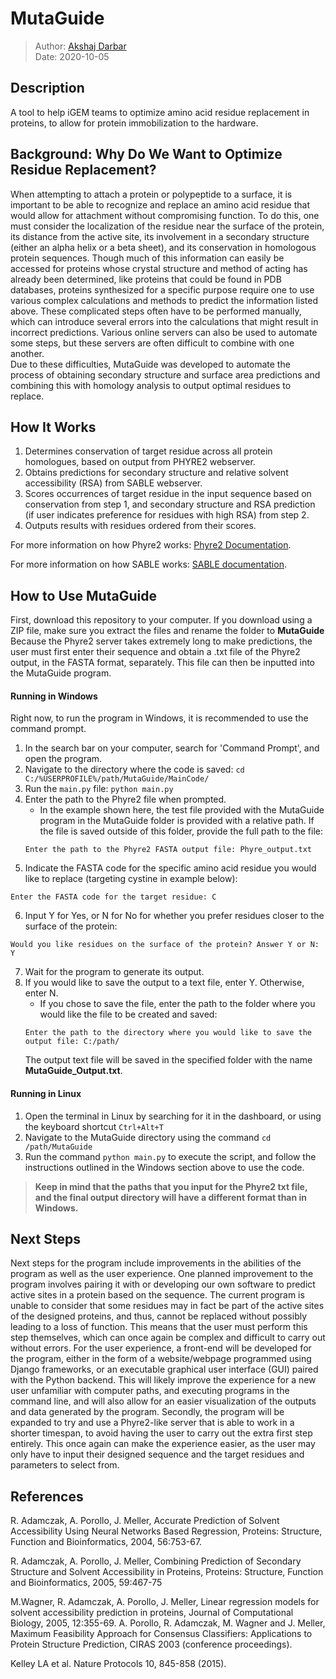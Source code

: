 # MutaGuide
> Author: [Akshaj Darbar](https://www.linkedin.com/in/akshaj-darbar)\
Date: 2020-10-05
## Description
A tool to help iGEM teams to optimize amino acid residue replacement in proteins, to allow for protein immobilization to the hardware.
## Background: Why Do We Want to Optimize Residue Replacement?
When attempting to attach a protein or polypeptide to a surface, it is important to be able to recognize and replace an amino acid residue that would allow for attachment without compromising function. To do this, one must consider the localization of the residue near the surface of the protein, its distance from the active site, its involvement in a secondary structure (either an alpha helix or a beta sheet), and its conservation in homologous protein sequences. Though much of this information can easily be accessed for proteins whose crystal structure and method of acting has already been determined, like proteins that could be found in PDB databases, proteins synthesized for a specific purpose require one to use various complex calculations and methods to predict the information listed above. These complicated steps often have to be performed manually, which can introduce several errors into the calculations that might result in incorrect predictions. Various online servers can also be used to automate some steps, but these servers are often difficult to combine with one another.  
Due to these difficulties, MutaGuide was developed to automate the process of obtaining secondary structure and surface area predictions and combining this with homology analysis to output optimal residues to replace.
## How It Works
1. Determines conservation of target residue across all protein homologues, based on output from PHYRE2 webserver.
2. Obtains predictions for secondary structure and relative solvent accessibility (RSA) from SABLE webserver.
3. Scores occurrences of target residue in the input sequence based on conservation from step 1, and secondary structure and RSA prediction (if user indicates preference for residues with high RSA) from step 2.
4. Outputs results with residues ordered from their scores.

For more information on how Phyre2 works: [Phyre2 Documentation](https://www.nature.com/articles/nprot.2015.053).

For more information on how SABLE works: [SABLE documentation](http://sable.cchmc.org/sable_doc.html).

## How to Use MutaGuide
First, download this repository to your computer. If you download using a ZIP file, make sure you extract the files and rename the folder to <b>MutaGuide</b>
Because the Phyre2 server takes extremely long to make predictions, the user must first enter their sequence and obtain a .txt file of the Phyre2 output, in the FASTA format, separately. This file can then be inputted into the MutaGuide program.
#### Running in Windows
Right now, to run the program in Windows, it is recommended to use the command prompt.
1. In the search bar on your computer, search for 'Command Prompt', and open the program.
2. Navigate to the directory where the code is saved: `cd C:/%USERPROFILE%/path/MutaGuide/MainCode/`
3. Run the `main.py` file: `python main.py`
4. Enter the path to the Phyre2 file when prompted.
   - In the example shown here, the test file provided with the MutaGuide program in the MutaGuide folder is provided with a relative path. If the file is saved outside of this    folder, provide the full path to the file:
   ```
   Enter the path to the Phyre2 FASTA output file: Phyre_output.txt
   ```
5. Indicate the FASTA code for the specific amino acid residue you would like to replace (targeting cystine in example below):
```
Enter the FASTA code for the target residue: C
```
6. Input Y for Yes, or N for No for whether you prefer residues closer to the surface of the protein:
```
Would you like residues on the surface of the protein? Answer Y or N: Y
```
7. Wait for the program to generate its output.
8. If you would like to save the output to a text file, enter Y. Otherwise, enter N.
   - If you chose to save the file, enter the path to the folder where you would like the file to be created and saved:
   ```
   Enter the path to the directory where you would like to save the output file: C:/path/
   ```
   The output text file will be saved in the specified folder with the name <b>MutaGuide_Output.txt</b>.
#### Running in Linux
1. Open the terminal in Linux by searching for it in the dashboard, or using the keyboard shortcut `Ctrl+Alt+T`
2. Navigate to the MutaGuide directory using the command `cd /path/MutaGuide`
3. Run the command `python main.py` to execute the script, and follow the instructions outlined in the Windows section above to use the code. 
> <b>Keep in mind that the paths that you input for the Phyre2 txt file, and the final output directory will have a different format than in Windows.</b>
## Next Steps
Next steps for the program include improvements in the abilities of the program as well as the user experience. One planned improvement to the program involves pairing it with or developing our own software to predict active sites in a protein based on the sequence. The current program is unable to consider that some residues may in fact be part of the active sites of the designed proteins, and thus, cannot be replaced without possibly leading to a loss of function. This means that the user must perform this step themselves, which can once again be complex and difficult to carry out without errors.
For the user experience, a front-end will be developed for the program, either in the form of a website/webpage programmed using Django frameworks, or an executable graphical user interface (GUI) paired with the Python backend. This will likely improve the experience for a new user unfamiliar with computer paths, and executing programs in the command line, and will also allow for an easier visualization of the outputs and data generated by the program. Secondly, the program will be expanded to try and use a Phyre2-like server that is able to work in a shorter timespan, to avoid having the user to carry out the extra first step entirely. This once again can make the experience easier, as the user may only have to input their designed sequence and the target residues and parameters to select from.
## References
R. Adamczak, A. Porollo, J. Meller, Accurate Prediction of Solvent Accessibility Using Neural Networks Based Regression, Proteins: Structure, Function and Bioinformatics, 2004, 56:753-67.

R. Adamczak, A. Porollo, J. Meller, Combining Prediction of Secondary Structure and Solvent Accessibility in Proteins, Proteins: Structure, Function and Bioinformatics, 2005, 59:467-75

M.Wagner, R. Adamczak, A. Porollo, J. Meller, Linear regression models for solvent accessibility prediction in proteins, Journal of Computational Biology, 2005, 12:355-69.
A. Porollo, R. Adamczak, M. Wagner and J. Meller, Maximum Feasibility Approach for Consensus Classifiers: Applications to Protein Structure Prediction, CIRAS 2003 (conference proceedings).

Kelley LA et al. Nature Protocols 10, 845-858 (2015).
